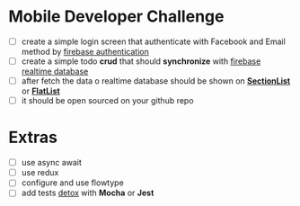 # Mobile Developer Challenge

- [ ] create a simple login screen that authenticate with Facebook and Email method by [firebase authentication](https://firebase.google.com/docs/auth/)
- [ ] create a simple todo **crud** that should **synchronize** with [firebase realtime database](https://firebase.google.com/docs/database)
- [ ] after fetch the data o realtime database should be shown on **[SectionList](https://facebook.github.io/react-native/docs/sectionlist.html)** or **[FlatList](https://facebook.github.io/react-native/docs/flatlist.html)**
- [ ] it should be open sourced on your github repo

# Extras
- [ ] use async await
- [ ] use redux
- [ ] configure and use flowtype
- [ ] add tests [detox](https://github.com/wix/detox) with **Mocha** or **Jest** 
